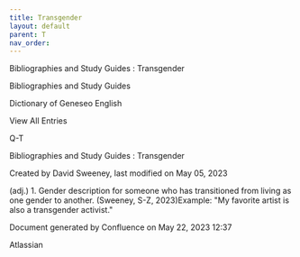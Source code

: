 ```yaml
---
title: Transgender
layout: default
parent: T
nav_order:
---
```


Bibliographies and Study Guides : Transgender

Bibliographies and Study Guides

Dictionary of Geneseo English

View All Entries

Q-T

Bibliographies and Study Guides : Transgender

Created by  David Sweeney, last modified on May 05, 2023

(adj.) 1. Gender description for someone who has transitioned from living as one gender to another. (Sweeney, S-Z, 2023)Example: &quot;My favorite artist is also a transgender activist.&quot;

Document generated by Confluence on May 22, 2023 12:37

Atlassian
